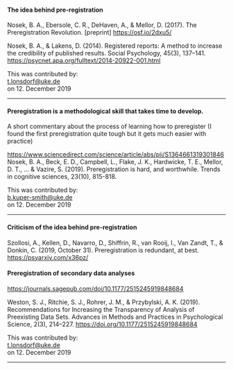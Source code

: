 
#### The idea behind pre-registration

Nosek, B. A., Ebersole, C. R., DeHaven, A., & Mellor, D. (2017). The Preregistration Revolution. [preprint] https://osf.io/2dxu5/

Nosek, B. A., & Lakens, D. (2014). Registered reports: A method to increase the credibility of published results. Social Psychology, 45(3), 137–141.
https://psycnet.apa.org/fulltext/2014-20922-001.html

This was contributed by:  
t.lonsdorf@uke.de  
on 12. December 2019  

---------------------------------------

#### Preregistration is a methodological skill that takes time to develop.

A short commentary about the process of learning how to preregister (I found the first preregistration quite tough but it gets much easier with practice)

https://www.sciencedirect.com/science/article/abs/pii/S1364661319301846
Nosek, B. A., Beck, E. D., Campbell, L., Flake, J. K., Hardwicke, T. E., Mellor, D. T., ... & Vazire, S. (2019). Preregistration is hard, and worthwhile. Trends in cognitive sciences, 23(10), 815-818.

This was contributed by:  
b.kuper-smith@uke.de  
on 12. December 2019  

-------------------------------------------

#### Criticism of the idea behind pre-registration

Szollosi, A., Kellen, D., Navarro, D., Shiffrin, R., van Rooij, I., Van Zandt, T., & Donkin, C. (2019, October 31). Preregistration is redundant, at best. 
https://psyarxiv.com/x36pz/

#### Preregistration of secondary data analyses

https://journals.sagepub.com/doi/10.1177/2515245919848684

Weston, S. J., Ritchie, S. J., Rohrer, J. M., & Przybylski, A. K. (2019). Recommendations for Increasing the Transparency of Analysis of Preexisting Data Sets. Advances in Methods and Practices in Psychological Science, 2(3), 214–227. https://doi.org/10.1177/2515245919848684

This was contributed by:  
t.lonsdorf@uke.de  
on 12. December 2019  

---------------------------------------

